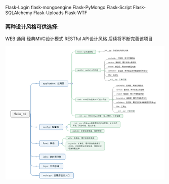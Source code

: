 Flask-Login
flask-mongoengine
Flask-PyMongo
Flask-Script
Flask-SQLAlchemy
Flask-Uploads
Flask-WTF

### 两种设计风格可供选择:
WEB 通用 经典MVC设计模式
RESTful API设计风格
后续将不断完善该项目

![架构图](https://github.com/Jasonjk3/temp/blob/master/images/%E6%9E%B6%E6%9E%84.png "架构图")
